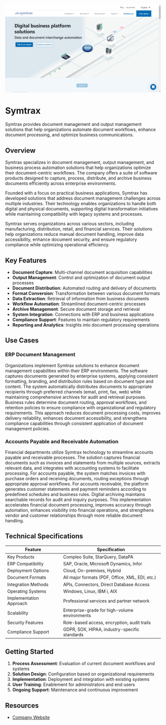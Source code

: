 ![Symtrax](assets\symtrax.png)

# Symtrax

Symtrax provides document management and output management solutions that help organizations automate document workflows, enhance document processing, and optimize business communications.

## Overview

Symtrax specializes in document management, output management, and business process automation solutions that help organizations optimize their document-centric workflows. The company offers a suite of software products designed to capture, process, distribute, and archive business documents efficiently across enterprise environments.

Founded with a focus on practical business applications, Symtrax has developed solutions that address document management challenges across multiple industries. Their technology enables organizations to handle both digital and physical documents, supporting digital transformation initiatives while maintaining compatibility with legacy systems and processes.

Symtrax serves organizations across various sectors, including manufacturing, distribution, retail, and financial services. Their solutions help organizations reduce manual document handling, improve data accessibility, enhance document security, and ensure regulatory compliance while optimizing operational efficiency.

## Key Features

- **Document Capture**: Multi-channel document acquisition capabilities
- **Output Management**: Control and optimization of document output processes
- **Document Distribution**: Automated routing and delivery of documents
- **Format Conversion**: Transformation between various document formats
- **Data Extraction**: Retrieval of information from business documents
- **Workflow Automation**: Streamlined document-centric processes
- **Archive Management**: Secure document storage and retrieval
- **System Integration**: Connections with ERP and business applications
- **Compliance Support**: Features to maintain regulatory requirements
- **Reporting and Analytics**: Insights into document processing operations

## Use Cases

### ERP Document Management

Organizations implement Symtrax solutions to enhance document management capabilities within their ERP environments. The software captures documents generated by enterprise systems, applying consistent formatting, branding, and distribution rules based on document type and content. The system automatically distributes documents to appropriate recipients through preferred channels (email, print, fax, web) while maintaining comprehensive archives for audit and retrieval purposes. Business rules determine document routing, approval workflows, and retention policies to ensure compliance with organizational and regulatory requirements. This approach reduces document processing costs, improves delivery reliability, enhances document accessibility, and strengthens compliance capabilities through consistent application of document management policies.

### Accounts Payable and Receivable Automation

Financial departments utilize Symtrax technology to streamline accounts payable and receivable processes. The solution captures financial documents such as invoices and statements from multiple sources, extracts relevant data, and integrates with accounting systems to facilitate processing. For accounts payable, the system matches invoices with purchase orders and receiving documents, routing exceptions through appropriate approval workflows. For accounts receivable, the platform generates customer statements and payment reminders according to predefined schedules and business rules. Digital archiving maintains searchable records for audit and inquiry purposes. This implementation accelerates financial document processing, improves accuracy through automation, enhances visibility into financial operations, and strengthens vendor and customer relationships through more reliable document handling.

## Technical Specifications

| Feature | Specification |
|---------|---------------|
| Key Products | Compleo Suite, StarQuery, DataPA |
| ERP Compatibility | SAP, Oracle, Microsoft Dynamics, Infor |
| Deployment Options | Cloud, On-premises, Hybrid |
| Document Formats | All major formats (PDF, Office, XML, EDI, etc.) |
| Integration Methods | APIs, Connectors, Direct Database Access |
| Operating Systems | Windows, Linux, IBM i, AIX |
| Implementation Approach | Professional services and partner network |
| Scalability | Enterprise-grade for high-volume environments |
| Security Features | Role-based access, encryption, audit trails |
| Compliance Support | GDPR, SOX, HIPAA, industry-specific standards |

## Getting Started

1. **Process Assessment**: Evaluation of current document workflows and systems
2. **Solution Design**: Configuration based on organizational requirements
3. **Implementation**: Deployment and integration with existing systems
4. **User Training**: Enablement for administrators and end users
5. **Ongoing Support**: Maintenance and continuous improvement

## Resources

- [Company Website](https://www.symtrax.com/)
